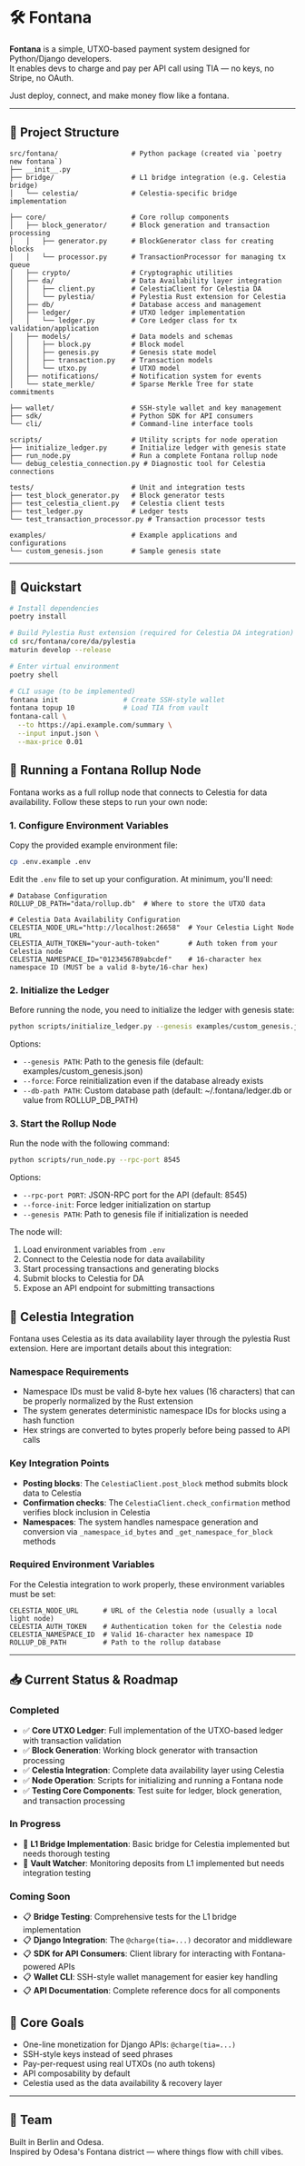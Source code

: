 # 🛠 Fontana

**Fontana** is a simple, UTXO-based payment system designed for Python/Django developers.  
It enables devs to charge and pay per API call using TIA — no keys, no Stripe, no OAuth.

Just deploy, connect, and make money flow like a fontana.

---

## 📁 Project Structure

```
src/fontana/                  # Python package (created via `poetry new fontana`)
├── __init__.py
├── bridge/                   # L1 bridge integration (e.g. Celestia bridge)
│   └── celestia/             # Celestia-specific bridge implementation

├── core/                     # Core rollup components
│   ├── block_generator/      # Block generation and transaction processing
│   │   ├── generator.py      # BlockGenerator class for creating blocks
│   │   └── processor.py      # TransactionProcessor for managing tx queue
│   ├── crypto/               # Cryptographic utilities
│   ├── da/                   # Data Availability layer integration
│   │   ├── client.py         # CelestiaClient for Celestia DA
│   │   └── pylestia/         # Pylestia Rust extension for Celestia
│   ├── db/                   # Database access and management
│   ├── ledger/               # UTXO ledger implementation
│   │   └── ledger.py         # Core Ledger class for tx validation/application
│   ├── models/               # Data models and schemas
│   │   ├── block.py          # Block model
│   │   ├── genesis.py        # Genesis state model
│   │   ├── transaction.py    # Transaction models
│   │   └── utxo.py           # UTXO model
│   ├── notifications/        # Notification system for events
│   └── state_merkle/         # Sparse Merkle Tree for state commitments

├── wallet/                   # SSH-style wallet and key management
├── sdk/                      # Python SDK for API consumers
└── cli/                      # Command-line interface tools

scripts/                      # Utility scripts for node operation
├── initialize_ledger.py      # Initialize ledger with genesis state
├── run_node.py               # Run a complete Fontana rollup node
└── debug_celestia_connection.py # Diagnostic tool for Celestia connections

tests/                        # Unit and integration tests
├── test_block_generator.py   # Block generator tests
├── test_celestia_client.py   # Celestia client tests
├── test_ledger.py            # Ledger tests
└── test_transaction_processor.py # Transaction processor tests

examples/                     # Example applications and configurations
└── custom_genesis.json       # Sample genesis state
```

---

## 🏁 Quickstart

```bash
# Install dependencies
poetry install

# Build Pylestia Rust extension (required for Celestia DA integration)
cd src/fontana/core/da/pylestia
maturin develop --release

# Enter virtual environment
poetry shell
```

```bash
# CLI usage (to be implemented)
fontana init                # Create SSH-style wallet
fontana topup 10            # Load TIA from vault
fontana-call \
  --to https://api.example.com/summary \
  --input input.json \
  --max-price 0.01
```

## 🚀 Running a Fontana Rollup Node

Fontana works as a full rollup node that connects to Celestia for data availability. Follow these steps to run your own node:

### 1. Configure Environment Variables

Copy the provided example environment file:

```bash
cp .env.example .env
```

Edit the `.env` file to set up your configuration. At minimum, you'll need:

```
# Database Configuration
ROLLUP_DB_PATH="data/rollup.db"  # Where to store the UTXO data

# Celestia Data Availability Configuration
CELESTIA_NODE_URL="http://localhost:26658"  # Your Celestia Light Node URL
CELESTIA_AUTH_TOKEN="your-auth-token"       # Auth token from your Celestia node
CELESTIA_NAMESPACE_ID="0123456789abcdef"    # 16-character hex namespace ID (MUST be a valid 8-byte/16-char hex)
```

### 2. Initialize the Ledger

Before running the node, you need to initialize the ledger with genesis state:

```bash
python scripts/initialize_ledger.py --genesis examples/custom_genesis.json --force
```

Options:
- `--genesis PATH`: Path to the genesis file (default: examples/custom_genesis.json)
- `--force`: Force reinitialization even if the database already exists
- `--db-path PATH`: Custom database path (default: ~/.fontana/ledger.db or value from ROLLUP_DB_PATH)

### 3. Start the Rollup Node

Run the node with the following command:

```bash
python scripts/run_node.py --rpc-port 8545
```

Options:
- `--rpc-port PORT`: JSON-RPC port for the API (default: 8545)
- `--force-init`: Force ledger initialization on startup
- `--genesis PATH`: Path to genesis file if initialization is needed

The node will:
1. Load environment variables from `.env`
2. Connect to the Celestia node for data availability
3. Start processing transactions and generating blocks
4. Submit blocks to Celestia for DA
5. Expose an API endpoint for submitting transactions

## 🌌 Celestia Integration

Fontana uses Celestia as its data availability layer through the pylestia Rust extension. Here are important details about this integration:

### Namespace Requirements

- Namespace IDs must be valid 8-byte hex values (16 characters) that can be properly normalized by the Rust extension
- The system generates deterministic namespace IDs for blocks using a hash function
- Hex strings are converted to bytes properly before being passed to API calls

### Key Integration Points

- **Posting blocks**: The `CelestiaClient.post_block` method submits block data to Celestia
- **Confirmation checks**: The `CelestiaClient.check_confirmation` method verifies block inclusion in Celestia
- **Namespaces**: The system handles namespace generation and conversion via `_namespace_id_bytes` and `_get_namespace_for_block` methods

### Required Environment Variables

For the Celestia integration to work properly, these environment variables must be set:

```
CELESTIA_NODE_URL      # URL of the Celestia node (usually a local light node)
CELESTIA_AUTH_TOKEN    # Authentication token for the Celestia node
CELESTIA_NAMESPACE_ID  # Valid 16-character hex namespace ID
ROLLUP_DB_PATH         # Path to the rollup database
```

---

## 📥 Current Status & Roadmap

### Completed

- ✅ **Core UTXO Ledger**: Full implementation of the UTXO-based ledger with transaction validation
- ✅ **Block Generation**: Working block generator with transaction processing
- ✅ **Celestia Integration**: Complete data availability layer using Celestia
- ✅ **Node Operation**: Scripts for initializing and running a Fontana node
- ✅ **Testing Core Components**: Test suite for ledger, block generation, and transaction processing

### In Progress

- 🔄 **L1 Bridge Implementation**: Basic bridge for Celestia implemented but needs thorough testing
- 🔄 **Vault Watcher**: Monitoring deposits from L1 implemented but needs integration testing

### Coming Soon

- 📋 **Bridge Testing**: Comprehensive tests for the L1 bridge implementation
- 📋 **Django Integration**: The `@charge(tia=...)` decorator and middleware
- 📋 **SDK for API Consumers**: Client library for interacting with Fontana-powered APIs
- 📋 **Wallet CLI**: SSH-style wallet management for easier key handling
- 📋 **API Documentation**: Complete reference docs for all components

## 🎯 Core Goals

- One-line monetization for Django APIs: `@charge(tia=...)`
- SSH-style keys instead of seed phrases
- Pay-per-request using real UTXOs (no auth tokens)
- API composability by default
- Celestia used as the data availability & recovery layer

---

## 🤝 Team

Built in Berlin and Odesa.  
Inspired by Odesa's Fontana district — where things flow with chill vibes.
